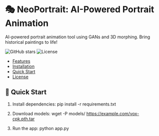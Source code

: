 # 🎭 NeoPortrait: AI-Powered Portrait Animation
AI-powered portrait animation tool using GANs and 3D morphing. Bring historical paintings to life!

![GitHub stars](https://img.shields.io/github/stars/yourusername/PortraitLive?style=social)
![License](https://img.shields.io/badge/License-MIT-blue)

- [Features](#features)
- [Installation](#install)
- [Quick Start](#quick)
- [License](#license)

## 🚀 Quick Start

1. Install dependencies:
pip install -r requirements.txt

2. Download models:
wget -P models/ https://example.com/vox-cpk.pth.tar
3. Run the app:
python app.py
